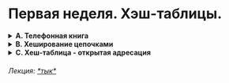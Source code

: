 # Первая неделя. Хэш-таблицы.

<details><summary> 
<strong>A. Телефонная книга</strong>
</summary>

## A. Телефонная книга
**Ограничение времени:** 1 секунда
**Ограничение памяти:** 256Mb
**Ввод:** стандартный ввод или `input.txt`
**Вывод:** стандартный вывод или `output.txt`

Цель в данной задаче — реализовать простую телефонную книгу, поддерживающую три следующих типа запросов. С указанными ограничениями данная задача может быть решена с использованием таблицы с прямой адресацией.

- **add number name**: добавить запись с именем `name` и телефонным номером `number`. Если запись с таким телефонным номером уже есть, нужно заменить в ней имя на `name`.
- **del number**: удалить запись с соответствующим телефонным номером. Если такой записи нет, ничего не делать.
- **find number**: найти имя записи с телефонным номером `number`. Если запись с таким номером есть, вывести имя. В противном случае вывести `not found` (без кавычек).

Другими словами, необходимо реализовать структуру данных, эффективно обрабатывающую запросы вида `add number name`, `del number` и `find number`.

### Формат ввода

Первая строка содержит число запросов `n` (1 ≤ n ≤ 10^5). Каждая из следующих `n` строк задаёт запрос в одном из трёх описанных выше форматов.

Телефонные номера содержат не более семи цифр и не содержат ведущих нулей. Имена содержат только буквы латинского алфавита, не являются пустыми строками и имеют длину не больше 15.

Гарантируется, что среди имён не встречается строка `not found`.

### Формат вывода

Для каждого запроса `find` выведите в отдельной строке либо имя, либо `not found`.

### Пример 1

**Ввод**
```
12
add 911 police
add 76213 Mom
add 17239 Bob
find 76213
find 910
find 911
del 910
del 911
find 911
find 76213
add 76213 daddy
find 76213
```

**Вывод**
```
Mom
not found
police
not found
Mom
daddy
```

### Пример 2

**Ввод**
```
8
find 3839442
add 123456 me
add 0 granny
find 0
find 123456
del 0
del 0
find 0
```

**Вывод**
```
not found
granny
me
not found
```

</details>

<details><summary> 
<strong>B. Хеширование цепочками</strong>
</summary>

## B. Хеширование цепочками

**Ограничение времени:** 1 секунда
**Ограничение памяти:** 256Mb
**Ввод:** стандартный ввод или `input.txt`
**Вывод:** стандартный вывод или `output.txt`

Хеширование цепочками — один из наиболее популярных методов реализации хеш-таблиц на практике. Ваша цель в данной задаче — реализовать такую схему, используя таблицу с `m` ячейками и полиномиальной хеш-функцией на строках:

\[ h(S) = \left( \sum_{i=0}^{|S|-1} S[i] \cdot x^i \mod p \right) \mod m \]

где:
- \( S[i] \) — ASCII-код \(i\)-го символа строки \( S \),
- \( p = 1000000007 \) — простое число,
- \( x = 263 \).

Ваша программа должна поддерживать следующие типы запросов:
- `add string`: добавить строку `string` в таблицу. Если такая строка уже есть, проигнорировать запрос;
- `del string`: удалить строку `string` из таблицы. Если такой строки нет, проигнорировать запрос;
- `find string`: вывести `yes` или `no` в зависимости от того, есть в таблице строка `string` или нет;
- `check i`: вывести \(i\)-й список (используя пробел в качестве разделителя); если \(i\)-й список пуст, вывести пустую строку.

При добавлении строки в цепочку, строка должна добавляться в начало цепочки.

### Формат ввода

Первая строка — размер хеш-таблицы \( m \). Следующая строка содержит количество запросов \( n \). Каждая из последующих \( n \) строк содержит запрос одного из перечисленных выше четырёх типов (1 ≤ \( n \) ≤ \( 10^5 \); \( n \) ≤ \( m \) ≤ \( 10^5 \)).

Все строки имеют длину от одного до пятнадцати и содержат только буквы латинского алфавита.

### Формат вывода

Для каждого из запросов типа `find` и `check` выведите результат в отдельной строке.

### Пример 1

**Ввод**
```
5
12
add world
add HellO
check 4
find World
find world
del world
check 4
del HellO
add luck
add GooD
check 2
del good
```

**Вывод**
```
HellO world
no
yes
HellO
GooD luck
```

### Пример 2

**Ввод**
```
4
8
add test
add test
find test
del test
find test
find Test
add Test
find Test
```

**Вывод**
```
yes
no
no
yes
```

### Пример 3

**Ввод**
```
3
12
check 0
find help
add help
add del
add add
find add
find del
del del
find del
check 0
check 1
check 2
```

**Вывод**
```
no
yes
yes
no

help
```

### Примечания

**Комментарий к примеру 1:**
ASCII коды букв `w`, `o`, `r`, `l`, `d` равны 119, 111, 114, 108, 100, соответственно. Поэтому:
\[ h(world) = \left(119 + 111 \cdot 263 + 114 \cdot 263^2 + 108 \cdot 263^3 + 100 \cdot 263^4 \mod 1000000007\right) \mod 5 = 4 \]
Оказывается, что \( h(HellO) \) тоже равно четырём. Поскольку новые строки добавляются в начало списка, после второго запроса `add` список содержит строки `HellO` и `world` (именно в таком порядке). Строка `World` не находится, а `world` находится. После удаления строки `world` в цепочке 4 остаётся только строка `HellO`.

**Комментарий к примеру 3:**
Обратите внимание на то, что нужно выводить пустую строку в случае, если соответствующая цепочка пуста. Строки в запросах могут совпадать с названиями запросов.

### Подсказки по реализации:

1. Будьте осторожны с переполнением целого типа. Используйте `long long` в C++ и `long` в Java при необходимости. При вычислении значения многочлена по модулю \( p \) берите результат по модулю \( p \) после каждой арифметической операции.
2. Будьте осторожны с отрицательными числами по модулю \( p \). Во многих языках программирования \((-2) \% 5 \neq 3 \% 5\). Один из способов избежать этого — использовать \( x \leftarrow ((a \% p) + p) \% p \) вместо \( x \leftarrow a \% p \).


</details>

<details>
<summary> 
<strong>C. Хеш-таблица - открытая адресация</strong>
</summary>

## C. Хеш-таблица - открытая адресация

**Ограничение времени:** 1 секунда
**Ограничение памяти:** 64.0 Мб
**Ввод:** стандартный ввод или `input.txt`
**Вывод:** стандартный вывод или `output.txt`

Реализуйте хеш-таблицу с открытой адресацией (метод разрешения коллизий двумя указателями).

### Формат ввода

В первой строке вводится число \( N \) — количество запросов.

Далее следуют \( N \) запросов одного из видов:
- `push <строка>`
- `pop <строка>`
- `search <строка>`

### Формат вывода

После ввода команды `search` необходимо вывести `TRUE`, если искомый элемент присутствует, и `FALSE` иначе.

После ввода команды `pop` необходимо вывести `TRUE`, если требуемый элемент удалили, и `FALSE` иначе.

### Пример

**Ввод**
```
40
push ldnsxtg
push smbayt
push liur
push jjn
push vhxllwvcx
search vhxllwvcx
push xc
search smbayt
search c
search oxjhiefu
pop msxobhcg
search liur
push ws
pop srufjcp
pop ldnsxtg
pop wbiekpxj
push xk
pop uyq
search ws
search liur
pop uvstt
push j
pop liur
push wvf
pop xk
push uylo
search xc
push wmgs
pop xsgcwxgi
pop vhxllwvcx
pop nl
push mk
pop wmgs
push pvrofxc
search wxcm
pop djmrq
search cweelsqq
pop brfeokot
search jjn
push ldbfj
```

**Вывод**
```
TRUE
TRUE
FALSE
FALSE
FALSE
TRUE
FALSE
TRUE
FALSE
FALSE
TRUE
TRUE
FALSE
TRUE
TRUE
TRUE
FALSE
TRUE
FALSE
TRUE
FALSE
FALSE
FALSE
FALSE
TRUE
```

### Примечания

Для реализации хеш-таблицы с открытой адресацией можно использовать различные методы, такие как линейное пробирование, квадратичное пробирование или двойное хеширование. В данной задаче рекомендуется использовать двойное хеширование для разрешения коллизий.

Примерный алгоритм:
1. Вычислить основное и дополнительное хеш-значения для строки.
2. Для каждой операции (`push`, `pop`, `search`) использовать эти хеш-значения для определения позиции в таблице, проверяя и/или изменяя ячейки по определённому правилу.

Обратите внимание, что строки в запросах могут содержать до 15 символов и включают только буквы латинского алфавита.

</details>

###### *Лекция: [\*тык\*](aads-lecture-1.pdf)*